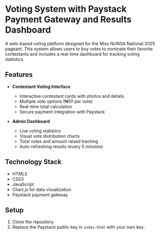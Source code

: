 # Voting System with Paystack Payment Gateway and Results Dashboard

A web-based voting platform designed for the Miss NUNSA National 2025 pageant. This system allows users to buy votes to nominate their favorite contestants and includes a real-time dashboard for tracking voting statistics.

## Features

- **Contestant Voting Interface**
  - Interactive contestant cards with photos and details
  - Multiple vote options (₦50 per vote)
  - Real-time total calculation
  - Secure payment integration with Paystack

- **Admin Dashboard**
  - Live voting statistics
  - Visual vote distribution charts
  - Total votes and amount raised tracking
  - Auto-refreshing results (every 5 minutes)

## Technology Stack

- HTML5
- CSS3
- JavaScript
- Chart.js for data visualization
- Paystack payment gateway

## Setup

1. Clone the repository
2. Replace the Paystack public key in `index.html` with your own key:
